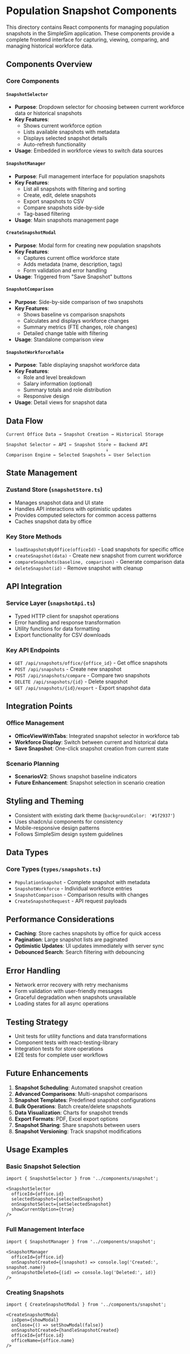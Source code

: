 # Population Snapshot Components

This directory contains React components for managing population snapshots in the SimpleSim application. These components provide a complete frontend interface for capturing, viewing, comparing, and managing historical workforce data.

## Components Overview

### Core Components

#### `SnapshotSelector`
- **Purpose**: Dropdown selector for choosing between current workforce data or historical snapshots
- **Key Features**:
  - Shows current workforce option
  - Lists available snapshots with metadata
  - Displays selected snapshot details
  - Auto-refresh functionality
- **Usage**: Embedded in workforce views to switch data sources

#### `SnapshotManager`
- **Purpose**: Full management interface for population snapshots
- **Key Features**:
  - List all snapshots with filtering and sorting
  - Create, edit, delete snapshots
  - Export snapshots to CSV
  - Compare snapshots side-by-side
  - Tag-based filtering
- **Usage**: Main snapshots management page

#### `CreateSnapshotModal`
- **Purpose**: Modal form for creating new population snapshots
- **Key Features**:
  - Captures current office workforce state
  - Adds metadata (name, description, tags)
  - Form validation and error handling
- **Usage**: Triggered from "Save Snapshot" buttons

#### `SnapshotComparison`
- **Purpose**: Side-by-side comparison of two snapshots
- **Key Features**:
  - Shows baseline vs comparison snapshots
  - Calculates and displays workforce changes
  - Summary metrics (FTE changes, role changes)
  - Detailed change table with filtering
- **Usage**: Standalone comparison view

#### `SnapshotWorkforceTable`
- **Purpose**: Table displaying snapshot workforce data
- **Key Features**:
  - Role and level breakdown
  - Salary information (optional)
  - Summary totals and role distribution
  - Responsive design
- **Usage**: Detail views for snapshot data

## Data Flow

```
Current Office Data → Snapshot Creation → Historical Storage
                                      ↓
Snapshot Selector ← API ← Snapshot Store ← Backend API
                                      ↓
Comparison Engine ← Selected Snapshots ← User Selection
```

## State Management

### Zustand Store (`snapshotStore.ts`)
- Manages snapshot data and UI state
- Handles API interactions with optimistic updates
- Provides computed selectors for common access patterns
- Caches snapshot data by office

### Key Store Methods
- `loadSnapshotsByOffice(officeId)` - Load snapshots for specific office
- `createSnapshot(data)` - Create new snapshot from current workforce
- `compareSnapshots(baseline, comparison)` - Generate comparison data
- `deleteSnapshot(id)` - Remove snapshot with cleanup

## API Integration

### Service Layer (`snapshotApi.ts`)
- Typed HTTP client for snapshot operations
- Error handling and response transformation
- Utility functions for data formatting
- Export functionality for CSV downloads

### Key API Endpoints
- `GET /api/snapshots/office/{office_id}` - Get office snapshots
- `POST /api/snapshots` - Create new snapshot
- `POST /api/snapshots/compare` - Compare two snapshots
- `DELETE /api/snapshots/{id}` - Delete snapshot
- `GET /api/snapshots/{id}/export` - Export snapshot data

## Integration Points

### Office Management
- **OfficeViewWithTabs**: Integrated snapshot selector in workforce tab
- **Workforce Display**: Switch between current and historical data
- **Save Snapshot**: One-click snapshot creation from current state

### Scenario Planning
- **ScenariosV2**: Shows snapshot baseline indicators
- **Future Enhancement**: Snapshot selection in scenario creation

## Styling and Theming

- Consistent with existing dark theme (`backgroundColor: '#1f2937'`)
- Uses shadcn/ui components for consistency
- Mobile-responsive design patterns
- Follows SimpleSim design system guidelines

## Data Types

### Core Types (`types/snapshots.ts`)
- `PopulationSnapshot` - Complete snapshot with metadata
- `SnapshotWorkforce` - Individual workforce entries
- `SnapshotComparison` - Comparison results with changes
- `CreateSnapshotRequest` - API request payloads

## Performance Considerations

- **Caching**: Store caches snapshots by office for quick access
- **Pagination**: Large snapshot lists are paginated
- **Optimistic Updates**: UI updates immediately with server sync
- **Debounced Search**: Search filtering with debouncing

## Error Handling

- Network error recovery with retry mechanisms
- Form validation with user-friendly messages
- Graceful degradation when snapshots unavailable
- Loading states for all async operations

## Testing Strategy

- Unit tests for utility functions and data transformations
- Component tests with react-testing-library
- Integration tests for store operations
- E2E tests for complete user workflows

## Future Enhancements

1. **Snapshot Scheduling**: Automated snapshot creation
2. **Advanced Comparisons**: Multi-snapshot comparisons
3. **Snapshot Templates**: Predefined snapshot configurations
4. **Bulk Operations**: Batch create/delete snapshots
5. **Data Visualization**: Charts for snapshot trends
6. **Export Formats**: PDF, Excel export options
7. **Snapshot Sharing**: Share snapshots between users
8. **Snapshot Versioning**: Track snapshot modifications

## Usage Examples

### Basic Snapshot Selection
```tsx
import { SnapshotSelector } from '../components/snapshot';

<SnapshotSelector
  officeId={office.id}
  selectedSnapshot={selectedSnapshot}
  onSnapshotSelect={setSelectedSnapshot}
  showCurrentOption={true}
/>
```

### Full Management Interface
```tsx
import { SnapshotManager } from '../components/snapshot';

<SnapshotManager
  officeId={office.id}
  onSnapshotCreated={(snapshot) => console.log('Created:', snapshot.name)}
  onSnapshotDeleted={(id) => console.log('Deleted:', id)}
/>
```

### Creating Snapshots
```tsx
import { CreateSnapshotModal } from '../components/snapshot';

<CreateSnapshotModal
  isOpen={showModal}
  onClose={() => setShowModal(false)}
  onSnapshotCreated={handleSnapshotCreated}
  officeId={office.id}
  officeName={office.name}
/>
```